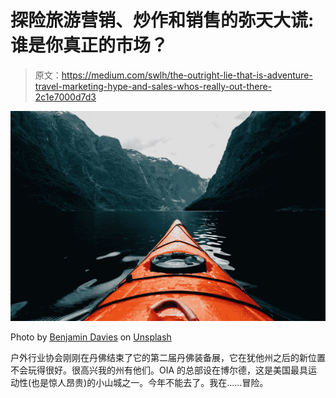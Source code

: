 # 探险旅游营销、炒作和销售的弥天大谎:谁是你真正的市场？

> 原文：<https://medium.com/swlh/the-outright-lie-that-is-adventure-travel-marketing-hype-and-sales-whos-really-out-there-2c1e7000d7d3>

![](img/ea86c09457617bc33065c451d646732e.png)

Photo by [Benjamin Davies](https://unsplash.com/@bendavisual?utm_source=medium&utm_medium=referral) on [Unsplash](https://unsplash.com?utm_source=medium&utm_medium=referral)

户外行业协会刚刚在丹佛结束了它的第二届丹佛装备展，它在犹他州之后的新位置不会玩得很好。很高兴我的州有他们。OIA 的总部设在博尔德，这是美国最具运动性(也是惊人昂贵)的小山城之一。今年不能去了。我在……冒险。